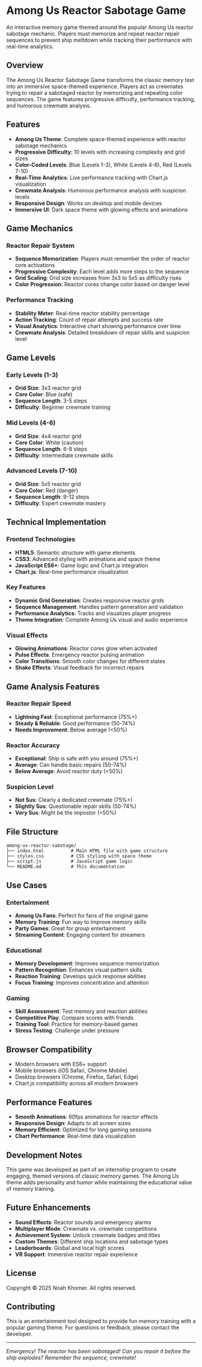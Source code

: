 # Among Us Reactor Sabotage Game

An interactive memory game themed around the popular Among Us reactor sabotage mechanic. Players must memorize and repeat reactor repair sequences to prevent ship meltdown while tracking their performance with real-time analytics.

## Overview

The Among Us Reactor Sabotage Game transforms the classic memory test into an immersive space-themed experience. Players act as crewmates trying to repair a sabotaged reactor by memorizing and repeating color sequences. The game features progressive difficulty, performance tracking, and humorous crewmate analysis.

## Features

- **Among Us Theme**: Complete space-themed experience with reactor sabotage mechanics
- **Progressive Difficulty**: 10 levels with increasing complexity and grid sizes
- **Color-Coded Levels**: Blue (Levels 1-3), White (Levels 4-6), Red (Levels 7-10)
- **Real-Time Analytics**: Live performance tracking with Chart.js visualization
- **Crewmate Analysis**: Humorous performance analysis with suspicion levels
- **Responsive Design**: Works on desktop and mobile devices
- **Immersive UI**: Dark space theme with glowing effects and animations

## Game Mechanics

### Reactor Repair System
- **Sequence Memorization**: Players must remember the order of reactor core activations
- **Progressive Complexity**: Each level adds more steps to the sequence
- **Grid Scaling**: Grid size increases from 3x3 to 5x5 as difficulty rises
- **Color Progression**: Reactor cores change color based on danger level

### Performance Tracking
- **Stability Meter**: Real-time reactor stability percentage
- **Action Tracking**: Count of repair attempts and success rate
- **Visual Analytics**: Interactive chart showing performance over time
- **Crewmate Analysis**: Detailed breakdown of repair skills and suspicion level

## Game Levels

### Early Levels (1-3)
- **Grid Size**: 3x3 reactor grid
- **Core Color**: Blue (safe)
- **Sequence Length**: 3-5 steps
- **Difficulty**: Beginner crewmate training

### Mid Levels (4-6)
- **Grid Size**: 4x4 reactor grid
- **Core Color**: White (caution)
- **Sequence Length**: 6-8 steps
- **Difficulty**: Intermediate crewmate skills

### Advanced Levels (7-10)
- **Grid Size**: 5x5 reactor grid
- **Core Color**: Red (danger)
- **Sequence Length**: 9-12 steps
- **Difficulty**: Expert crewmate mastery

## Technical Implementation

### Frontend Technologies
- **HTML5**: Semantic structure with game elements
- **CSS3**: Advanced styling with animations and space theme
- **JavaScript ES6+**: Game logic and Chart.js integration
- **Chart.js**: Real-time performance visualization

### Key Features
- **Dynamic Grid Generation**: Creates responsive reactor grids
- **Sequence Management**: Handles pattern generation and validation
- **Performance Analytics**: Tracks and visualizes player progress
- **Theme Integration**: Complete Among Us visual and audio experience

### Visual Effects
- **Glowing Animations**: Reactor cores glow when activated
- **Pulse Effects**: Emergency reactor pulsing animation
- **Color Transitions**: Smooth color changes for different states
- **Shake Effects**: Visual feedback for incorrect repairs

## Game Analysis Features

### Reactor Repair Speed
- **Lightning Fast**: Exceptional performance (75%+)
- **Steady & Reliable**: Good performance (50-74%)
- **Needs Improvement**: Below average (<50%)

### Reactor Accuracy
- **Exceptional**: Ship is safe with you around (75%+)
- **Average**: Can handle basic repairs (50-74%)
- **Below Average**: Avoid reactor duty (<50%)

### Suspicion Level
- **Not Sus**: Clearly a dedicated crewmate (75%+)
- **Slightly Sus**: Questionable repair skills (50-74%)
- **Very Sus**: Might be the impostor (<50%)

## File Structure

```
among-us-reactor-sabotage/
├── index.html          # Main HTML file with game structure
├── styles.css          # CSS styling with space theme
├── script.js           # JavaScript game logic
└── README.md           # This documentation
```

## Use Cases

### Entertainment
- **Among Us Fans**: Perfect for fans of the original game
- **Memory Training**: Fun way to improve memory skills
- **Party Games**: Great for group entertainment
- **Streaming Content**: Engaging content for streamers

### Educational
- **Memory Development**: Improves sequence memorization
- **Pattern Recognition**: Enhances visual pattern skills
- **Reaction Training**: Develops quick response abilities
- **Focus Training**: Improves concentration and attention

### Gaming
- **Skill Assessment**: Test memory and reaction abilities
- **Competitive Play**: Compare scores with friends
- **Training Tool**: Practice for memory-based games
- **Stress Testing**: Challenge under pressure

## Browser Compatibility

- Modern browsers with ES6+ support
- Mobile browsers (iOS Safari, Chrome Mobile)
- Desktop browsers (Chrome, Firefox, Safari, Edge)
- Chart.js compatibility across all modern browsers

## Performance Features

- **Smooth Animations**: 60fps animations for reactor effects
- **Responsive Design**: Adapts to all screen sizes
- **Memory Efficient**: Optimized for long gaming sessions
- **Chart Performance**: Real-time data visualization

## Development Notes

This game was developed as part of an internship program to create engaging, themed versions of classic memory games. The Among Us theme adds personality and humor while maintaining the educational value of memory training.

## Future Enhancements

- **Sound Effects**: Reactor sounds and emergency alarms
- **Multiplayer Mode**: Crewmate vs. crewmate competitions
- **Achievement System**: Unlock crewmate badges and titles
- **Custom Themes**: Different ship locations and sabotage types
- **Leaderboards**: Global and local high scores
- **VR Support**: Immersive reactor repair experience

## License

Copyright © 2025 Noah Khomer. All rights reserved.

## Contributing

This is an entertainment tool designed to provide fun memory training with a popular gaming theme. For questions or feedback, please contact the developer.

---

*Emergency! The reactor has been sabotaged! Can you repair it before the ship explodes? Remember the sequence, crewmate!*
